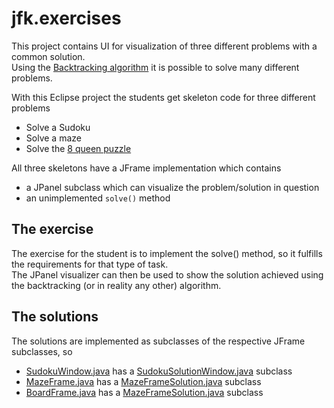 # jfk.exercises
This project contains UI for visualization of three different problems with a common solution.  
Using the [Backtracking algorithm](https://www.geeksforgeeks.org/backtracking-algorithms/) it is possible to solve many different problems.  

With this Eclipse project the students get skeleton code for three different problems
- Solve a Sudoku
- Solve a maze
- Solve the [8 queen puzzle](https://en.wikipedia.org/wiki/Eight_queens_puzzle)

All three skeletons have a JFrame implementation which contains
- a JPanel subclass which can visualize the problem/solution in question
- an unimplemented `solve()` method

## The exercise
The exercise for the student is to implement the solve() method, so it fulfills the requirements for that type of task.  
The JPanel visualizer can then be used to show the solution achieved using the backtracking (or in reality any other) algorithm.

## The solutions
The solutions are implemented as subclasses of the respective JFrame subclasses, so 
- [SudokuWindow.java](https://github.com/UCN-programming-2-JFK/jfk.exercises/blob/master/src/jfk/exercises/skeletons/sudoku/ui/SudokuWindow.java) has a [SudokuSolutionWindow.java](https://github.com/UCN-programming-2-JFK/jfk.exercises/blob/master/src/jfk/exercises/skeletons/solutions/SudokuSolutionWindow.java) subclass 
- [MazeFrame.java](https://github.com/UCN-programming-2-JFK/jfk.exercises/blob/master/src/jfk/exercises/skeletons/maze/ui/MazeFrame.java) has a [MazeFrameSolution.java](https://github.com/UCN-programming-2-JFK/jfk.exercises/blob/master/src/jfk/exercises/skeletons/solutions/MazeFrameSolutionWindow.java) subclass 
- [BoardFrame.java](https://github.com/UCN-programming-2-JFK/jfk.exercises/blob/master/src/jfk/exercises/skeletons/eightqueens/ui/BoardFrame.java) has a [MazeFrameSolution.java](https://github.com/UCN-programming-2-JFK/jfk.exercises/blob/master/src/jfk/exercises/skeletons/solutions/EightQueenSolutionWindow.java) subclass 
